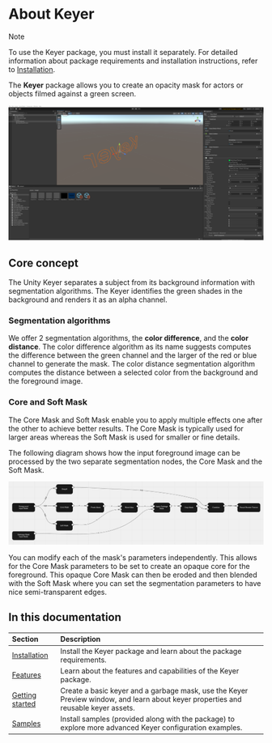 # About Keyer

>[!NOTE]
>To use the Keyer package, you must install it separately. For detailed information about package requirements and installation instructions, refer to [Installation](installation.md).

The **Keyer** package allows you to create an opacity mask for actors or objects filmed against a green screen.

![keyer](images/keyer.png)


## Core concept

The Unity Keyer separates a subject from its background information with segmentation algorithms. The Keyer identifies the green shades in the background and renders it as an alpha channel.

### Segmentation algorithms

We offer 2 segmentation algorithms, the **color difference**, and the **color distance**. The color difference algorithm as its name suggests computes the difference between the green channel and the larger of the red or blue channel to generate the mask. The color distance segmentation algorithm computes the distance between a selected color from the background and the foreground image.

### Core and Soft Mask

The Core Mask and Soft Mask enable you to apply multiple effects one after the other to achieve better results. The Core Mask is typically used for larger areas whereas the Soft Mask is used for smaller or fine details.

The following diagram shows how the input foreground image can be processed by the two separate segmentation nodes, the Core Mask and the Soft Mask.

![multipass-keyer](images/multipass-keyer.png)

 You can modify each of the mask's parameters independently. This allows for the Core Mask parameters to be set to create an opaque core for the foreground. This opaque Core Mask can then be eroded and then blended with the Soft Mask where you can set the segmentation parameters to have nice semi-transparent edges.

## In this documentation

 | Section | Description |
 |:---|:---|
 | [Installation](installation.md) | Install the Keyer package and learn about the package requirements. |
 | [Features](keyer-features.md) | Learn about the features and capabilities of the Keyer package. |
 | [Getting started](getting-started.md) | Create a basic keyer and a garbage mask, use the Keyer Preview window, and learn about keyer properties and reusable keyer assets. |
 | [Samples](samples.md) | Install samples (provided along with the package) to explore more advanced Keyer configuration examples. |
